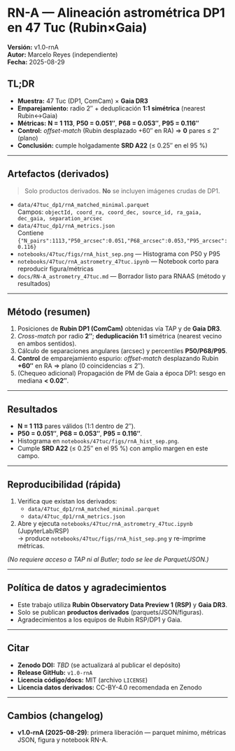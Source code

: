 # RN-A — Alineación astrométrica DP1 en 47 Tuc (Rubin×Gaia)

**Versión:** v1.0-rnA  
**Autor:** Marcelo Reyes (independiente)  
**Fecha:** 2025-08-29

## TL;DR
- **Muestra:** 47 Tuc (DP1, ComCam) × **Gaia DR3**  
- **Emparejamiento:** radio 2″ + deduplicación **1:1 simétrica** (nearest Rubin↔Gaia)  
- **Métricas:** **N = 1 113**, **P50 = 0.051″**, **P68 = 0.053″**, **P95 = 0.116″**  
- **Control:** *offset-match* (Rubin desplazado +60″ en RA) ⇒ **0** pares ≤ 2″ (plano)  
- **Conclusión:** cumple holgadamente **SRD A22** (≤ 0.25″ en el 95 %)

---

## Artefactos (derivados)

> Solo productos derivados. **No** se incluyen imágenes crudas de DP1.

- `data/47tuc_dp1/rnA_matched_minimal.parquet`  
  Campos: `objectId, coord_ra, coord_dec, source_id, ra_gaia, dec_gaia, separation_arcsec`
- `data/47tuc_dp1/rnA_metrics.json`  
  Contiene `{"N_pairs":1113,"P50_arcsec":0.051,"P68_arcsec":0.053,"P95_arcsec":0.116}`
- `notebooks/47tuc/figs/rnA_hist_sep.png` — Histograma con P50 y P95
- `notebooks/47tuc/rnA_astrometry_47tuc.ipynb` — Notebook corto para reproducir figura/métricas
- `docs/RN-A_astrometry_47tuc.md` — Borrador listo para RNAAS (método y resultados)

---

## Método (resumen)
1) Posiciones de **Rubin DP1 (ComCam)** obtenidas vía TAP y de **Gaia DR3**.  
2) *Cross-match* por radio **2″**; **deduplicación 1:1** simétrica (nearest vecino en ambos sentidos).  
3) Cálculo de separaciones angulares (arcsec) y percentiles **P50/P68/P95**.  
4) **Control** de emparejamiento espurio: *offset-match* desplazando Rubin **+60″** en RA ⇒ plano (0 coincidencias ≤ 2″).  
5) (Chequeo adicional) Propagación de PM de Gaia a época DP1: sesgo en mediana **< 0.02″**.

---

## Resultados
- **N = 1 113** pares válidos (1:1 dentro de 2″).  
- **P50 = 0.051″**, **P68 = 0.053″**, **P95 = 0.116″**.  
- Histograma en `notebooks/47tuc/figs/rnA_hist_sep.png`.  
- Cumple **SRD A22** (≤ 0.25″ en el 95 %) con amplio margen en este campo.

---

## Reproducibilidad (rápida)
1. Verifica que existan los derivados:
   - `data/47tuc_dp1/rnA_matched_minimal.parquet`  
   - `data/47tuc_dp1/rnA_metrics.json`
2. Abre y ejecuta `notebooks/47tuc/rnA_astrometry_47tuc.ipynb` (JupyterLab/RSP)  
   → produce `notebooks/47tuc/figs/rnA_hist_sep.png` y re-imprime métricas.  

*(No requiere acceso a TAP ni al Butler; todo se lee de Parquet/JSON.)*

---

## Política de datos y agradecimientos
- Este trabajo utiliza **Rubin Observatory Data Preview 1 (RSP)** y **Gaia DR3**.  
- Solo se publican **productos derivados** (parquets/JSON/figuras).  
- Agradecimientos a los equipos de Rubin RSP/DP1 y Gaia.

---

## Citar
- **Zenodo DOI:** _TBD_ (se actualizará al publicar el depósito)  
- **Release GitHub:** `v1.0-rnA`  
- **Licencia código/docs:** MIT (archivo `LICENSE`)  
- **Licencia datos derivados:** CC-BY-4.0 recomendada en Zenodo

---

## Cambios (changelog)
- **v1.0-rnA (2025-08-29)**: primera liberación — parquet mínimo, métricas JSON, figura y notebook RN-A.

